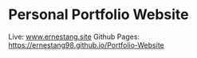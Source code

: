# Personal Portfolio Website

Live: www.ernestang.site
Github Pages: https://ernestang98.github.io/Portfolio-Website
